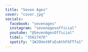```yaml
---
title: "Seven Ages"
cover: "cover.jpg"
socials:
  facebook: "sevenages"
  instagram: "sevenagesofficial"
  youtube: "@SevenAgesOfficial"
  tidal: "35617476"
  spotify: "1WJOUet0FsExAthFGFTfa1"
---
```

